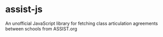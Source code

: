 # assist-js
An unofficial JavaScript library for fetching class articulation agreements between schools from ASSIST.org
